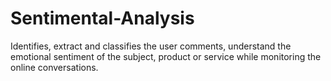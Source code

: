 # Sentimental-Analysis
Identifies, extract and classifies the user comments, understand the emotional sentiment of the subject, product or service while monitoring the online conversations.
